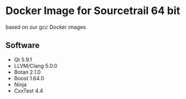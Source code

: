 Docker Image for Sourcetrail 64 bit
===================================

based on our gcc Docker images 

Software
--------

* Qt 5.9.1
* LLVM/Clang 5.0.0
* Botan 2.1.0
* Boost 1.64.0
* Ninja 
* CxxTest 4.4
